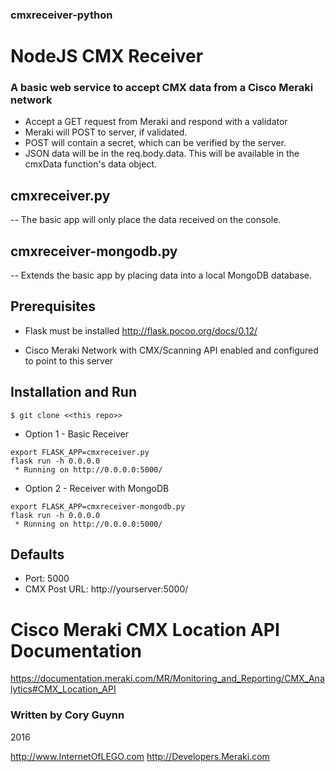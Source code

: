 ### cmxreceiver-python
# NodeJS CMX Receiver

### A basic web service to accept CMX data from a Cisco Meraki network
- Accept a GET request from Meraki and respond with a validator
- Meraki will POST to server, if validated.
- POST will contain a secret, which can be verified by the server.
- JSON data will be in the req.body.data. This will be available in the cmxData function's data object.

## cmxreceiver.py
-- The basic app will only place the data received on the console. 

## cmxreceiver-mongodb.py
-- Extends the basic app by placing data into a local MongoDB database.


## Prerequisites
* Flask must be installed
http://flask.pocoo.org/docs/0.12/

* Cisco Meraki Network with CMX/Scanning API enabled and configured to point to this server

## Installation and Run
```
$ git clone <<this repo>>
```
* Option 1 - Basic Receiver
```
export FLASK_APP=cmxreceiver.py
flask run -h 0.0.0.0
 * Running on http://0.0.0.0:5000/
```
* Option 2 - Receiver with MongoDB
```
export FLASK_APP=cmxreceiver-mongodb.py
flask run -h 0.0.0.0
 * Running on http://0.0.0.0:5000/
```

## Defaults
* Port: 5000
* CMX Post URL: http://yourserver:5000/


# Cisco Meraki CMX Location API Documentation
https://documentation.meraki.com/MR/Monitoring_and_Reporting/CMX_Analytics#CMX_Location_API




### Written by Cory Guynn
2016

http://www.InternetOfLEGO.com
http://Developers.Meraki.com
